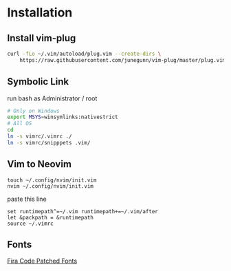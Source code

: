 # Installation
## Install vim-plug
```sh
curl -fLo ~/.vim/autoload/plug.vim --create-dirs \
    https://raw.githubusercontent.com/junegunn/vim-plug/master/plug.vim

```

## Symbolic Link
run bash as Administrator / root
```sh
# Only on Windows
export MSYS=winsymlinks:nativestrict
# All OS
cd
ln -s vimrc/.vimrc ./
ln -s vimrc/snipppets .vim/
```

## Vim to Neovim
```
touch ~/.config/nvim/init.vim
nvim ~/.config/nvim/init.vim
```
paste this line
```
set runtimepath^=~/.vim runtimepath+=~/.vim/after
let &packpath = &runtimepath
source ~/.vimrc
```

## Fonts
[Fira Code Patched Fonts](https://github.com/ryanoasis/nerd-fonts/blob/master/patched-fonts/FiraCode/Medium/complete/Fira%20Code%20Medium%20Nerd%20Font%20Complete%20Mono.ttf)

